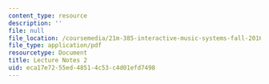 ```yaml
---
content_type: resource
description: ''
file: null
file_location: /coursemedia/21m-385-interactive-music-systems-fall-2016/eca17e7255ed48514c53c4d01efd7498_MIT21M_385F16_L2.pdf
file_type: application/pdf
resourcetype: Document
title: Lecture Notes 2
uid: eca17e72-55ed-4851-4c53-c4d01efd7498
---
```

